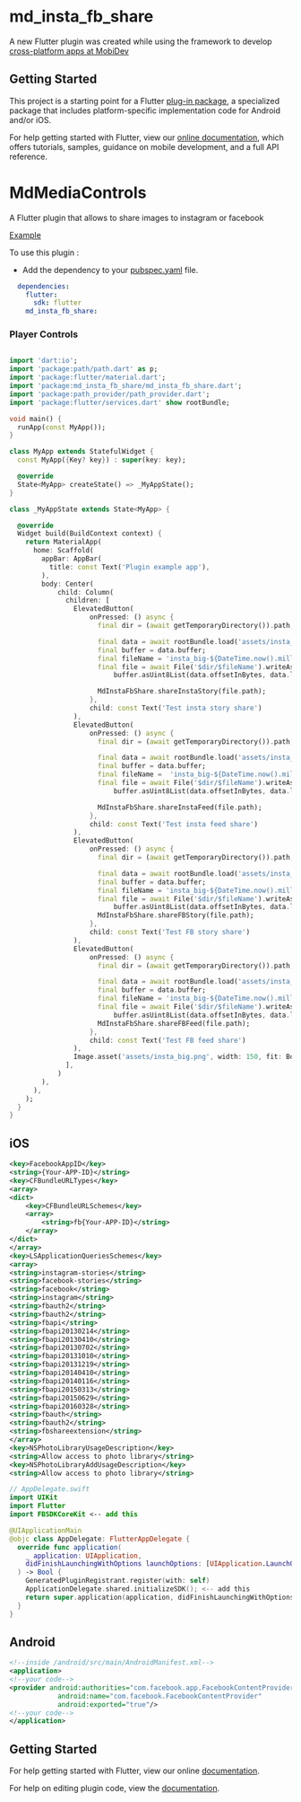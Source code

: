 # md_insta_fb_share
A new Flutter plugin was created while using the framework to develop [cross-platform apps at MobiDev](https://mobidev.biz/services/cross-platform-app-development)

## Getting Started

This project is a starting point for a Flutter
[plug-in package](https://flutter.io/developing-packages/),
a specialized package that includes platform-specific implementation code for
Android and/or iOS.

For help getting started with Flutter, view our
[online documentation](https://flutter.io/docs), which offers tutorials,
samples, guidance on mobile development, and a full API reference.
# MdMediaControls

A Flutter plugin that allows to share images to instagram or facebook

[Example](https://github.com/igorbaranovmd/md_insta_fb_share/blob/master/example/lib/main.dart)

To use this plugin :

- Add the dependency to your [pubspec.yaml](https://github.com/igorbaranovmd/md_insta_fb_share/blob/master/example/pubspec.yaml) file.

```yaml
  dependencies:
    flutter:
      sdk: flutter
    md_insta_fb_share:
```

### Player Controls

```dart

import 'dart:io';
import 'package:path/path.dart' as p;
import 'package:flutter/material.dart';
import 'package:md_insta_fb_share/md_insta_fb_share.dart';
import 'package:path_provider/path_provider.dart';
import 'package:flutter/services.dart' show rootBundle;

void main() {
  runApp(const MyApp());
}

class MyApp extends StatefulWidget {
  const MyApp({Key? key}) : super(key: key);

  @override
  State<MyApp> createState() => _MyAppState();
}

class _MyAppState extends State<MyApp> {

  @override
  Widget build(BuildContext context) {
    return MaterialApp(
      home: Scaffold(
        appBar: AppBar(
          title: const Text('Plugin example app'),
        ),
        body: Center(
            child: Column(
              children: [
                ElevatedButton(
                    onPressed: () async {
                      final dir = (await getTemporaryDirectory()).path;

                      final data = await rootBundle.load('assets/insta_big.png');
                      final buffer = data.buffer;
                      final fileName = 'insta_big-${DateTime.now().millisecondsSinceEpoch}.png';
                      final file = await File('$dir/$fileName').writeAsBytes(
                          buffer.asUint8List(data.offsetInBytes, data.lengthInBytes));

                      MdInstaFbShare.shareInstaStory(file.path);
                    },
                    child: const Text('Test insta story share')
                ),
                ElevatedButton(
                    onPressed: () async {
                      final dir = (await getTemporaryDirectory()).path;

                      final data = await rootBundle.load('assets/insta_big.png');
                      final buffer = data.buffer;
                      final fileName =  'insta_big-${DateTime.now().millisecondsSinceEpoch}.png';
                      final file = await File('$dir/$fileName').writeAsBytes(
                          buffer.asUint8List(data.offsetInBytes, data.lengthInBytes));

                      MdInstaFbShare.shareInstaFeed(file.path);
                    },
                    child: const Text('Test insta feed share')
                ),
                ElevatedButton(
                    onPressed: () async {
                      final dir = (await getTemporaryDirectory()).path;

                      final data = await rootBundle.load('assets/insta_big.png');
                      final buffer = data.buffer;
                      final fileName = 'insta_big-${DateTime.now().millisecondsSinceEpoch}.png';
                      final file = await File('$dir/$fileName').writeAsBytes(
                          buffer.asUint8List(data.offsetInBytes, data.lengthInBytes));
                      MdInstaFbShare.shareFBStory(file.path);
                    },
                    child: const Text('Test FB story share')
                ),
                ElevatedButton(
                    onPressed: () async {
                      final dir = (await getTemporaryDirectory()).path;

                      final data = await rootBundle.load('assets/insta_big.png');
                      final buffer = data.buffer;
                      final fileName = 'insta_big-${DateTime.now().millisecondsSinceEpoch}.png';
                      final file = await File('$dir/$fileName').writeAsBytes(
                          buffer.asUint8List(data.offsetInBytes, data.lengthInBytes));
                      MdInstaFbShare.shareFBFeed(file.path);
                    },
                    child: const Text('Test FB feed share')
                ),
                Image.asset('assets/insta_big.png', width: 150, fit: BoxFit.fitWidth)
              ],
            )
        ),
      ),
    );
  }
}
```

## iOS
```xml
<key>FacebookAppID</key>
<string>{Your-APP-ID}</string>
<key>CFBundleURLTypes</key>
<array>
<dict>
    <key>CFBundleURLSchemes</key>
    <array>
        <string>fb{Your-APP-ID}</string>
    </array>
</dict>
</array>
<key>LSApplicationQueriesSchemes</key>
<array>
<string>instagram-stories</string>
<string>facebook-stories</string>
<string>facebook</string>
<string>instagram</string>
<string>fbauth2</string>
<string>fbauth2</string>
<string>fbapi</string>
<string>fbapi20130214</string>
<string>fbapi20130410</string>
<string>fbapi20130702</string>
<string>fbapi20131010</string>
<string>fbapi20131219</string>
<string>fbapi20140410</string>
<string>fbapi20140116</string>
<string>fbapi20150313</string>
<string>fbapi20150629</string>
<string>fbapi20160328</string>
<string>fbauth</string>
<string>fbauth2</string>
<string>fbshareextension</string>
</array>
<key>NSPhotoLibraryUsageDescription</key>
<string>Allow access to photo library</string>
<key>NSPhotoLibraryAddUsageDescription</key>
<string>Allow access to photo library</string>
```

```swift
// AppDelegate.swift
import UIKit
import Flutter
import FBSDKCoreKit <-- add this

@UIApplicationMain
@objc class AppDelegate: FlutterAppDelegate {
  override func application(
    _ application: UIApplication,
    didFinishLaunchingWithOptions launchOptions: [UIApplication.LaunchOptionsKey: Any]?
  ) -> Bool {
    GeneratedPluginRegistrant.register(with: self)
    ApplicationDelegate.shared.initializeSDK(); <-- add this
    return super.application(application, didFinishLaunchingWithOptions: launchOptions)
  }
}

```

## Android
```xml
<!--inside /android/src/main/AndroidManifest.xml-->
<application>
<!--your code-->
<provider android:authorities="com.facebook.app.FacebookContentProvider{FBApplicationID}"
            android:name="com.facebook.FacebookContentProvider"
            android:exported="true"/>
<!--your code-->
</application>
```



## Getting Started

For help getting started with Flutter, view our online
[documentation](http://flutter.io/).

For help on editing plugin code, view the [documentation](https://flutter.io/platform-plugins/#edit-code).